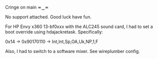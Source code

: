 Cringe on main ≖‿≖


No support attached. Good luck have fun.

For HP Envy x360 13-bf0xxx with the ALC245 sound card, I had to set a boot override using hdajackretask. Specifically:

0x14 -> 0x90170110 -> Int,Int,Sp,OA,Uk,NP,1,F

Also, I had to switch to a software mixer. See wireplumber config.
